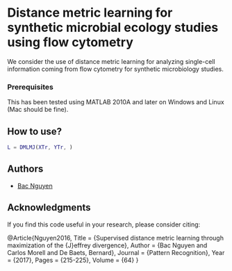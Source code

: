# Distance metric learning for synthetic microbial ecology studies using flow cytometry
We consider the use of distance metric learning for analyzing single-cell information coming from flow cytometry for synthetic microbiology studies.

### Prerequisites
This has been tested using MATLAB 2010A and later on Windows and Linux (Mac should be fine).

## How to use?
```matlab
L = DMLMJ(XTr, YTr, )
```
## Authors

* [Bac Nguyen](https://github.com/kunkun220189)

## Acknowledgments
If you find this code useful in your research, please consider citing:

@Article{Nguyen2016,
  Title       = {Supervised distance metric learning through maximization of the {J}effrey divergence},
  Author      = {Bac Nguyen and Carlos Morell and De Baets, Bernard},
  Journal     = {Pattern Recognition},
  Year        = {2017},
  Pages       = {215-225},
  Volume      = {64}
}

